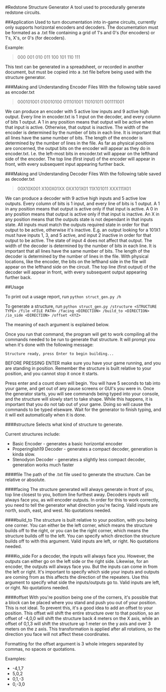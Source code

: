 #Redstone Structure Generator
A tool used to procedurally generate redstone circuits. 

##Application
Used to turn documentation into in-game circuits, currently only supports horizontal encoders and decoders.
The documentation must be formated as a .txt file containing a grid of 1's and 0's (for encoders) or 1's, X's, or 0's (for decoders).

Example:
>000
>001
>010
>011
>100
>101
>110
>111

This text can be generated in a spreadsheet, or recorded in another document, but must be copied into a .txt file before being used with the structure generator.

###Making and Understanding Encoder Files
With the following table saved as encoder.txt
> 000101001
> 010010100
> 011101001
> 110101011
> 001111001

We can produce an encoder with 5 active low inputs and 9 active high output.
Every line in encoder.txt is 1 input on the decoder, and every column of bits 1 output.
A 1 in any position means that output will be active when that input is active. Otherwise, that output is inactive.
The width of the encoder is determined by the number of bits in each line. It is important that all lines have the same number of bits.
The length of the encoder is determined by the number of lines in the file.
As far as physical positions are concerned, the output bits on the encoder will appear as they do in encoder.txt.
I.e. the left-most bits in encoder.txt will appear on the lefthand side of the encoder.
The top line (first input) of the encoder will appear in front, with every subsequent input appearing further back.


###Making and Understanding Decoder Files
With the following table saved as decoder.txt
> 00X10X001
> X100X01XX
> 0XX101X01
> 11X101011
> XXX111X01

We can produce a decoder with 9 active high inputs and 5 active low outputs.
Every column of bits is 1 input, and every line of bits is 1 output.
A 1 in any position means that output is active only if that input is active.
A 0 in any position means that output is active only if that input is inactive.
An X in any position means that the outputs state is not dependant in that inputs state.
All inputs must match the outputs required state in order for that output to be active, otherwise it's inactive.
E.g. an output looking for a 101X1 must have inputs 1, 3, and 5 active, and input 2 inactive in order for that output to be active.
The state of input 4 does not affect that output.
The width of the decoder is determined by the number of bits in each line. It is important that all lines have the same number of bits.
The length of the decoder is determined by the number of lines in the file.
With physical locations, like the encoder, the bits on the lefthand side in the file will appear on the lefthand side on the circuit.
The top line (first output) of the decoder will appear in front, with every subsequent output appearing further back.


##Usage

To print out a usage report, run `python struct_gen.py /h`

To generate a structure, run `python struct_gen.py /structure <STRUCTURE TYPE> /file <FILE PATH> /facing <DIRECTION> /build_to <DIRECTION> /io_side <DIRECTION> /offset <XYZ>`

The meaning of each argument is explained below.

Once you run that command, the program will get to work compiling all the commands needed to be run to generate that structure.
It will prompt you when it's done with the following message:

`Structure ready, press Enter to begin building...`

BEFORE PRESSING ENTER make sure you have your game running, and you are standing in position. Remember the structure is built relative to your position, and you cannot stop it once it starts.

Press enter and a count down will begin. You will have 5 seconds to tab into your game, and get out of any pause screens or GUI's you were in.
Once the generator starts, you will see commands being typed into your console, and the structure will slowly start to take shape.
While this happens, it is important that you do not tab out of your game. Doing so will cause the commands to be typed elseware.
Wait for the generator to finish typing, and it will exit automatically when it is done.

####structure
Selects what kind of structure to generate.

Current structures include:
* Basic Encoder - generates a basic horizontal encoder
* Properinglish19 Decoder - generates a compact decoder, generation is kinda slow.
* Stenodyon Decoder - generates a slightly less compact decoder, generation works much faster

####file
The path of the .txt file used to generate the structure. Can be relative or absolute.

####facing
The structure generated will always generate in front of you, top line closest to you, bottom line furthest away. Decoders inputs will always face you, as will encoder outputs.
In order for this to work correctly, you need to tell the generator what direction you're facing.
Valid inputs are north, south, east, and west. No quotations needed.

####build_to
The structure is built relative to your position, with you being one corner.
You can either be the left corner, which means the structure builds off to the right, or you can be the right corner, which means the structure builds off to the left.
You can specify which direction the structure builds off to with this argument. Valid inputs are left, or right. No quotations needed.

####io_side
For a decoder, the inputs will always face you. However, the outputs can either go on the left side or the right side.
Likewise, for an encoder, the outputs will always face you. But the inputs can come in from the left or right.
It's important to specify which side your inputs and outputs are coming from as this affects the direction of the repeaters.
Use this argument to specify what side the inputs/outputs go to. Valid inputs are left, or right. No quotations needed.

####offset
With you're position being one of the corners, it's possible that a block can be placed where you stand and push you out of your position.
This is not ideal. To prevent this, it's a good idea to add an offset to your position.
This offset will shift the entire structure over to that position, so an offset of -4,0,0 will shift the structure back 4 meters on the X axis, while an offset of 0,1,3 will shift the structure up 1 meter on the y axis and over 3 meters on the z axis.
This transformation is applied after all rotations, so the direction you face will not affect these coordinates.

Formatting for the offset argument is 3 whole integers separated by commas, no spaces or quotations.

Examples: 
* -4,1,7 
* 5,0,2 
* 0,1,-3 
* 0,-3,0